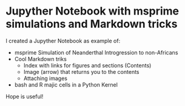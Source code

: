 # Jupyther Notebook with msprime simulations and Markdown tricks

I created a Jupyther Notebook as example of:
- msprime Simulation of Neanderthal Introgression to non-Africans
- Cool Markdown triks
  - Index with links for figures and sections (Contents)
  - Image (arrow) that returns you to the contents
  - Attaching images
- bash and R majic cells in a Python Kernel

Hope is useful! 
